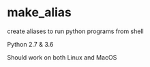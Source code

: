 # make_alias

create aliases to run python programs from shell

Python 2.7 & 3.6

Should work on both Linux and MacOS 
